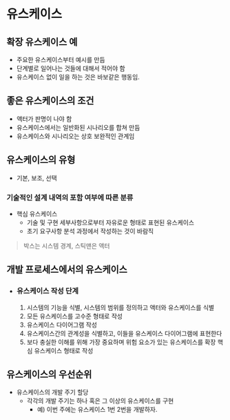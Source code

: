 # 유스케이스

## 확장 유스케이스 예
- 주요한 유스케이스부터 예시를 만듬
- 단계별로 일어나는 것들에 대해서 적어야 함
- 유스케이스 없이 일을 하는 것은 바보같은 행동임.

## 좋은 유스케이스의 조건
- 액터가 판명이 나야 함
- 유스케이스에서는 일반화된 시나리오를 합쳐 만듬
- 유스케이스와 시나리오는 상호 보완적인 관계임

## 유스케이스의 유형
- 기본, 보조, 선택


### 기술적인 설계 내역의 포함 여부에 따른 분류
- 핵심 유스케이스
  - 기술 및 구현 세부사항으로부터 자유로운 형태로 표현된 유스케이스
  - 초기 요구사항 분석 과정에서 작성하는 것이 바람직

> 박스는 시스템 경계, 스틱맨은 액터

## 개발 프로세스에서의 유스케이스

- ### 유스케이스 작성 단계
  1. 시스템의 기능을 식별, 시스템의 범위를 정의하고 액터와 유스케이스를 식별
  2. 모든 유스케이스를 고수준 형태로 작성
  3. 유스케이스 다이어그램 작성
  4. 유스케이스간의 관계성을 식별하고, 이들을 유스케이스 다이어그램에 표현한다
  5. 보다 충실한 이해를 위해 가장 중요하며 위험 요소가 있는 유스케이스를 확장 핵심 유스케이스 형태로 작성


## 유스케이스의 우선순위
- 유스케이스의 개발 주기 할당
  - 각각의 개발 주기는 하나 혹은 그 이상의 유스케이스를 구현
    - 예) 이번 주에는 유스케이스 1번 2번을 개발하자.

